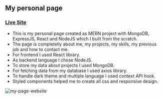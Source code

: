 ## My personal page 
### [Live Site](http://www.majko-janolek.com/)

- This is my personal page created as MERN project with MongoDB, ExpressJS, React and NodeJS which I built from the scratch. 
- The page is completelly about me, my projects, my skills, my previous job and how to contact me.
- For frontend I used React library.
- As backend language I chose NodeJS.
- To store my data about projects I used MongoDB.
- For fetching data from my database I used axios library.
- To handle dark theme and multiple language I used context API hook.
- Styled components helped me to create all css and responsive design.

![my-page-website](https://res.cloudinary.com/do5rzxmh3/image/upload/v1643637327/portfolio/my-page-git_yhu2wb.png)
